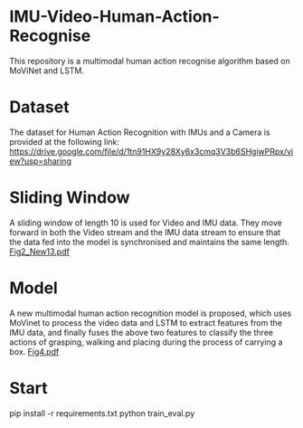 # IMU-Video-Human-Action-Recognise
This repository is a multimodal human action recognise algorithm based on MoViNet and LSTM. 
# Dataset
The dataset for Human Action Recognition with IMUs and a Camera is provided at the following link:
https://drive.google.com/file/d/1tn91HX9y28Xy6x3cmq3V3b6SHgiwPRpx/view?usp=sharing
# Sliding Window
A sliding window of length 10 is used for Video and IMU data. They move forward in both the Video stream and the IMU data stream to ensure that the data fed into the model is synchronised and maintains the same length.
[Fig2_New13.pdf](https://github.com/user-attachments/files/17165224/Fig2_New13.pdf)
# Model
A new multimodal human action recognition model is proposed, which uses MoVinet to process the video data and LSTM to extract features from the IMU data, and finally fuses the above two features to classify the three actions of grasping, walking and placing during the process of carrying a box.
[Fig4.pdf](https://github.com/user-attachments/files/17165299/Fig4.pdf)
# Start
  pip install -r requirements.txt
  python train_eval.py
